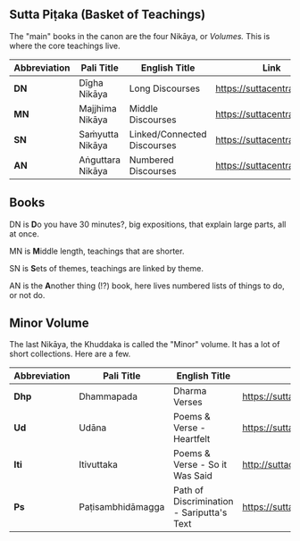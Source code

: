 ## Sutta Piṭaka (Basket of Teachings)

The "main" books in the canon are the four Nikāya, or *Volumes.* This is where the core teachings live.

| Abbreviation   | Pali Title                           | English Title                     | Link                               |
| -------------- | ------------------------------------ | -----------------------           | ---------------------------------- |
| **DN**         | Dīgha Nikāya                         | Long Discourses                   | <https://suttacentral.net/dn>      |                                
| **MN**         | Majjhima Nikāya                      | Middle Discourses                 | <https://suttacentral.net/mn>      |
| **SN**         | Saṁyutta Nikāya                      | Linked/Connected Discourses       | <https://suttacentral.net/sn>      |
| **AN**         | Aṅguttara Nikāya                     | Numbered Discourses               | <https://suttacentral.net/an>      |

## Books

DN is **D**o you have 30 minutes?, big expositions, that explain large parts, all at once.

MN is **M**iddle length, teachings that are shorter.

SN is **S**ets of themes, teachings are linked by theme.

AN is the **A**nother thing (!?) book, here lives numbered lists of things to do, or not do.

## Minor Volume

The last Nikāya, the Khuddaka is called the "Minor" volume. It has a lot of short collections. Here are a few.

| Abbreviation   | Pali Title                           | English Title                             | Link                                                |
| -------------- | ------------------------------------ | -------------------------                 | --------------------------------------------        |
| **Dhp**        | Dhammapada                           | Dharma Verses                             | <https://suttacentral.net/dhp>                      |
| **Ud**         | Udāna                                | Poems & Verse - Heartfelt                 | <https://suttacentral.net/ud>                       |
| **Iti**        | Itivuttaka                           | Poems & Verse - So it Was Said            | <http://suttacentral.net/iti>                       |
| **Ps**         | Paṭisambhidāmagga                    | Path of Discrimination - Sariputta's Text | <https://suttacentral.net/pitaka/sutta/minor/kn/ps> |